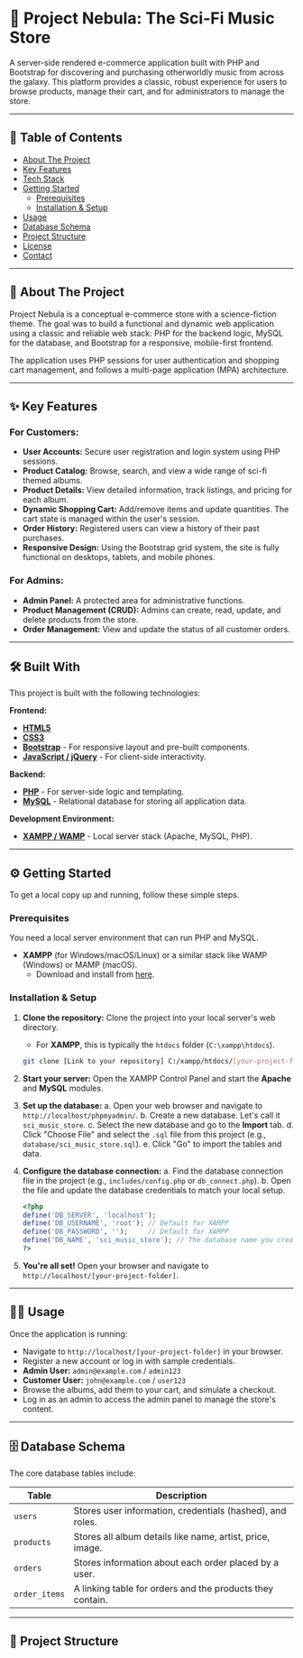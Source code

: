 # 🚀 Project Nebula: The Sci-Fi Music Store

A server-side rendered e-commerce application built with PHP and Bootstrap for discovering and purchasing otherworldly music from across the galaxy. This platform provides a classic, robust experience for users to browse products, manage their cart, and for administrators to manage the store.

---

## 📖 Table of Contents

- [About The Project](#-about-the-project)
- [Key Features](#-key-features)
- [Tech Stack](#-built-with)
- [Getting Started](#-getting-started)
  - [Prerequisites](#prerequisites)
  - [Installation & Setup](#installation--setup)
- [Usage](#-usage)
- [Database Schema](#-database-schema)
- [Project Structure](#-project-structure)
- [License](#-license)
- [Contact](#-contact)

---

## 🌌 About The Project

Project Nebula is a conceptual e-commerce store with a science-fiction theme. The goal was to build a functional and dynamic web application using a classic and reliable web stack: PHP for the backend logic, MySQL for the database, and Bootstrap for a responsive, mobile-first frontend.

The application uses PHP sessions for user authentication and shopping cart management, and follows a multi-page application (MPA) architecture.

---

## ✨ Key Features

### For Customers:
*   **User Accounts:** Secure user registration and login system using PHP sessions.
*   **Product Catalog:** Browse, search, and view a wide range of sci-fi themed albums.
*   **Product Details:** View detailed information, track listings, and pricing for each album.
*   **Dynamic Shopping Cart:** Add/remove items and update quantities. The cart state is managed within the user's session.
*   **Order History:** Registered users can view a history of their past purchases.
*   **Responsive Design:** Using the Bootstrap grid system, the site is fully functional on desktops, tablets, and mobile phones.

### For Admins:
*   **Admin Panel:** A protected area for administrative functions.
*   **Product Management (CRUD):** Admins can create, read, update, and delete products from the store.
*   **Order Management:** View and update the status of all customer orders.

---

## 🛠️ Built With

This project is built with the following technologies:

**Frontend:**
*   [**HTML5**](https://developer.mozilla.org/en-US/docs/Web/Guide/HTML/HTML5)
*   [**CSS3**](https://developer.mozilla.org/en-US/docs/Web/CSS)
*   [**Bootstrap**](https://getbootstrap.com/) - For responsive layout and pre-built components.
*   [**JavaScript / jQuery**](https://jquery.com/) - For client-side interactivity.

**Backend:**
*   [**PHP**](https://www.php.net/) - For server-side logic and templating.
*   [**MySQL**](https://www.mysql.com/) - Relational database for storing all application data.

**Development Environment:**
*   [**XAMPP / WAMP**](https://www.apachefriends.org/) - Local server stack (Apache, MySQL, PHP).

---

## ⚙️ Getting Started

To get a local copy up and running, follow these simple steps.

### Prerequisites

You need a local server environment that can run PHP and MySQL.
*   **XAMPP** (for Windows/macOS/Linux) or a similar stack like WAMP (Windows) or MAMP (macOS).
    *   Download and install from [here](https://www.apachefriends.org/index.html).

### Installation & Setup

1.  **Clone the repository:**
    Clone the project into your local server's web directory.
    *   For **XAMPP**, this is typically the `htdocs` folder (`C:\xampp\htdocs`).
    ```sh
    git clone [Link to your repository] C:/xampp/htdocs/[your-project-folder]
    ```

2.  **Start your server:**
    Open the XAMPP Control Panel and start the **Apache** and **MySQL** modules.

3.  **Set up the database:**
    a. Open your web browser and navigate to `http://localhost/phpmyadmin/`.
    b. Create a new database. Let's call it `sci_music_store`.
    c. Select the new database and go to the **Import** tab.
    d. Click "Choose File" and select the `.sql` file from this project (e.g., `database/sci_music_store.sql`).
    e. Click "Go" to import the tables and data.

4.  **Configure the database connection:**
    a. Find the database connection file in the project (e.g., `includes/config.php` or `db_connect.php`).
    b. Open the file and update the database credentials to match your local setup.
    ```php
    <?php
    define('DB_SERVER', 'localhost');
    define('DB_USERNAME', 'root'); // Default for XAMPP
    define('DB_PASSWORD', '');     // Default for XAMPP
    define('DB_NAME', 'sci_music_store'); // The database name you created
    ?>
    ```

5.  **You're all set!**
    Open your browser and navigate to `http://localhost/[your-project-folder]`.

---

## 👨‍💻 Usage

Once the application is running:
*   Navigate to `http://localhost/[your-project-folder]` in your browser.
*   Register a new account or log in with sample credentials.
*   **Admin User:** `admin@example.com` / `admin123`
*   **Customer User:** `john@example.com` / `user123`
*   Browse the albums, add them to your cart, and simulate a checkout.
*   Log in as an admin to access the admin panel to manage the store's content.

---

## 🗄️ Database Schema

The core database tables include:

| Table     | Description                                               |
|-----------|-----------------------------------------------------------|
| `users`   | Stores user information, credentials (hashed), and roles. |
| `products`| Stores all album details like name, artist, price, image. |
| `orders`  | Stores information about each order placed by a user.     |
| `order_items`| A linking table for orders and the products they contain.|

---

## 🌳 Project Structure
